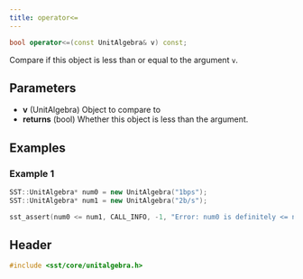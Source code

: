 ```yaml
---
title: operator<=
---
```


```cpp
bool operator<=(const UnitAlgebra& v) const;
```

Compare if this object is less than or equal to the argument `v`.

## Parameters
* **v** (UnitAlgebra) Object to compare to  
* **returns** (bool) Whether this object is less than the argument.

## Examples

### Example 1
```cpp
SST::UnitAlgebra* num0 = new UnitAlgebra("1bps");
SST::UnitAlgebra* num1 = new UnitAlgebra("2b/s");

sst_assert(num0 <= num1, CALL_INFO, -1, "Error: num0 is definitely <= num1!!");
```

## Header
```cpp
#include <sst/core/unitalgebra.h>
```

